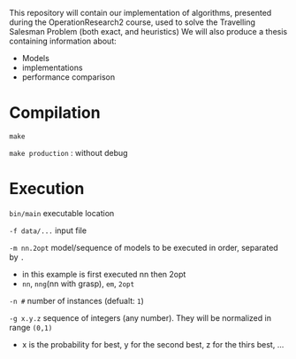 This repository will contain our implementation of algorithms, presented during the OperationResearch2 course, used to solve the Travelling Salesman Problem (both exact, and heuristics)
We will also produce a thesis containing information about:
* Models
* implementations
* performance comparison

# Compilation
`make`

`make production` : without debug

# Execution
`bin/main` executable location

`-f data/...` input file

`-m nn.2opt` model/sequence of models to be executed in order, separated by `.`
* in this example is first executed nn then 2opt
* `nn`, `nng`(nn with grasp), `em`, `2opt`

`-n #` number of instances (defualt: `1`)

`-g x.y.z` sequence of integers (any number). They will be normalized in range `(0,1)`
* x is the probability for best, y for the second best, z for the thirs best, ...